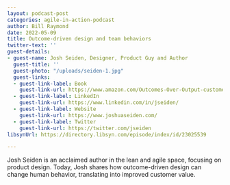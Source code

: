 ```yaml
---
layout: podcast-post
categories: agile-in-action-podcast
author: Bill Raymond
date: 2022-05-09
title: Outcome-driven design and team behaviors
twitter-text: ''
guest-details:
- guest-name: Josh Seiden, Designer, Product Guy and Author
  guest-title: ''
  guest-photo: "/uploads/seiden-1.jpg"
  guest-links:
  - guest-link-label: Book
    guest-link-url: https://www.amazon.com/Outcomes-Over-Output-customer-behavior/dp/1091173265
  - guest-link-label: LinkedIn
    guest-link-url: https://www.linkedin.com/in/jseiden/
  - guest-link-label: Website
    guest-link-url: https://www.joshuaseiden.com/
  - guest-link-label: Twitter
    guest-link-url: https://twitter.com/jseiden
libsynUrl: https://directory.libsyn.com/episode/index/id/23025539

---
```

Josh Seiden is an acclaimed author in the lean and agile space, focusing on product design. Today, Josh shares how outcome-driven design can change human behavior, translating into improved customer value.